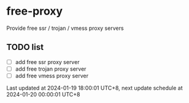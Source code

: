 
# free-proxy
Provide free ssr / trojan / vmess proxy servers


## TODO list
- [ ] add free ssr proxy server
- [ ] add free trojan proxy server
- [ ] add free vmess proxy server

Last updated at 2024-01-19 18:00:01 UTC+8, next update schedule at 2024-01-20 00:00:01 UTC+8

